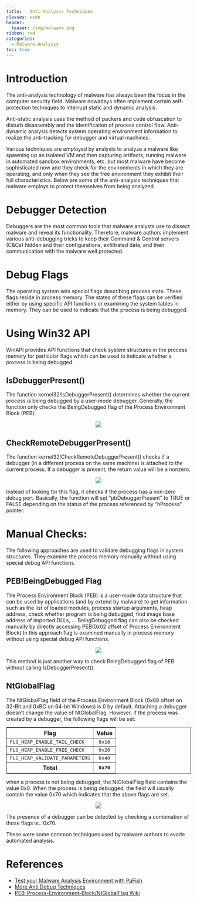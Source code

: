 ```yaml
---
title:   Anti-Analysis Techniques
classes: wide
header:
  teaser: /img/malware.png
ribbon: red
categories:
  - Malware-Analysis
toc: true
---
```


# Introduction
   The anti-analysis technology of malware has always been the focus in the computer security field. 
   Malware nowadays often implement certain self-protection techniques to interrupt static and dynamic analysis. 

   Anti-static analysis uses the method of packers and code obfuscation to disturb disassembly and the identification of process control flow. 
   Anti-dynamic analysis detects system operating environment information to realize the anti-tracking for debugger and virtual machines.

   Various techniques are employed by analysts to analyze a malware like spawning up an isolated VM and then capturing artifacts, running malware in automated sandbox environments, etc. but most malware have become sophisticated now and they check for the environments in which they are operating, and only when they see the free environment they exhibit their full characteristics. Below are some of the anti-analysis techniques that malware employs to protect themselves from being analyzed.

# Debugger Detection
   Debuggers are the most common tools that malware analysts use to dissect malware and reveal its functionality.
   Therefore, malware authors implement various anti-debugging tricks to keep their Command & Control servers (C&Cs) hidden and their configurations, exfiltrated data, and their communication with the malware well protected.

# Debug Flags
   The operating system sets special flags describing process state. These flags reside in process memory. The states of these flags can be verified either by using specific API functions or examining the system tables in memory. They can be used to indicate that the process is being debugged.

# Using Win32 API 
   WinAPI provides API functions that check system structures in the process memory for particular flags which can be used to indicate whether a process is being debugged.
   
## IsDebuggerPresent()
   The function kernel32!IsDebuggerPresent() determines whether the current process is being debugged by a user-mode debugger. Generally, the function only checks the BeingDebugged flag of the Process Environment Block (PEB).
   
<p align="center">
<img src="https://user-images.githubusercontent.com/73170547/144640141-784404af-51b9-4560-9e51-7bd658775774.png">
</p>

## CheckRemoteDebuggerPresent()
   The function kernel32!CheckRemoteDebuggerPresent() checks if a debugger (in a different process on the same machine) is attached to the current process. If a debugger is present, the return value will be a nonzero.
   
<p align="center">
<img src="https://user-images.githubusercontent.com/73170547/144641423-caa94d6e-cd5f-4715-a765-069c0949fb27.png">
</p>

Instead of looking for this flag, it checks if the process has a non-zero debug port. Basically, the function will set “pbDebuggerPresent” to TRUE or FALSE depending on the status of the process referenced by “hProcess” pointer. 

# Manual Checks:
   The following approaches are used to validate debugging flags in system structures. They examine the process memory manually without using special debug API functions.

## PEB!BeingDebugged Flag
   The Process Environment Block (PEB) is a user-mode data structure that can be used by applications (and by extend by malware) to get information such as the list of loaded modules, process startup arguments, heap address, check whether program is being debugged, find image base address of imported DLLs, ...
     BeingDebugged flag can also be checked manually by directly accessing PEB(0x02 offset of Process Environment Block).In this approach flag is examined manually in process memory without using special debug API functions.
     
<p align="center">
<img src="https://user-images.githubusercontent.com/73170547/144640347-2b997918-d9d4-4d33-810c-37caf7965e61.png">
</p>
             
This method is just another way to check BeingDebugged flag of PEB without calling IsDebuggerPresent().

## NtGlobalFlag
   The NtGlobalFlag field of the Process Environment Block (0x68 offset on 32-Bit and 0xBC on 64-bit Windows) is 0 by default. Attaching a debugger doesn’t change the value of NtGlobalFlag. However, if the process was created by a debugger, the following flags will be set:
<table align="center" border=1 style="margin: 0px auto;">
<tbody><tr>
<th>Flag
</th>
<th>Value
</th></tr>
<tr>
<td><tt>FLG_HEAP_ENABLE_TAIL_CHECK</tt>
</td>
<td align="center"><tt>0x10</tt>
</td></tr>
<tr>
<td><tt>FLG_HEAP_ENABLE_FREE_CHECK</tt>
</td>
<td align="center"><tt>0x20</tt>
</td></tr>
<tr>
<td><tt>FLG_HEAP_VALIDATE_PARAMETERS</tt>
</td>
<td align="center"><tt>0x40</tt>
</td></tr>
<tr>
<th>Total
</th>
<th><tt>0x70</tt>
</th></tr></tbody></table>

when a process is not being debugged, the NtGlobalFlag field contains the value 0x0. When the process is being debugged, the field will usually contain the value 0x70 which indicates that the above flags are set.
              
<p align="center">
<img src="https://user-images.githubusercontent.com/73170547/144642105-413b265d-f1f6-4fa6-b48e-2bb0c701a35d.png">
</p>
 
The presence of a debugger can be detected by checking a combination of those flags ie.. 0x70.



These were some common techniques used by malware authors to evade automated analysis.

# References

* [Test your Malware Analysis Environment with PaFish](https://github.com/a0rtega/pafish)
* [More Anti Debug Techniques](https://anti-debug.checkpoint.com/techniques/debug-flags.html)
* [PEB-Process-Environment-Block/NtGlobalFlag Wiki](https://www.aldeid.com/wiki/PEB-Process-Environment-Block/NtGlobalFlag)













 



